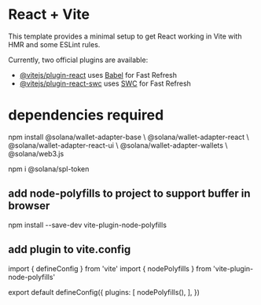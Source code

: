 # React + Vite

This template provides a minimal setup to get React working in Vite with HMR and some ESLint rules.

Currently, two official plugins are available:

- [@vitejs/plugin-react](https://github.com/vitejs/vite-plugin-react/blob/main/packages/plugin-react/README.md) uses [Babel](https://babeljs.io/) for Fast Refresh
- [@vitejs/plugin-react-swc](https://github.com/vitejs/vite-plugin-react-swc) uses [SWC](https://swc.rs/) for Fast Refresh

# dependencies required

npm install @solana/wallet-adapter-base \\
    @solana/wallet-adapter-react \\
    @solana/wallet-adapter-react-ui \\
    @solana/wallet-adapter-wallets \\
    @solana/web3.js

npm i @solana/spl-token

## add node-polyfills to project to support buffer in browser
npm install --save-dev vite-plugin-node-polyfills

## add plugin to vite.config
import { defineConfig } from 'vite'
import { nodePolyfills } from 'vite-plugin-node-polyfills'

export default defineConfig({ 
   plugins: [
     nodePolyfills(),
    ],
})




